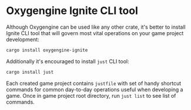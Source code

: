 # Oxygengine Ignite CLI tool

Although Oxygengine can be used like any other crate, it's better to install
Ignite CLI tool that will govern most vital operations on your game project
development:
```bash
cargo install oxygengine-ignite
```

Additionally it's encouraged to install `just` CLI tool:
```bash
cargo install just
```
Each created game project contains `justfile` with set of handy shortcut
commands for common day-to-day operations useful when developing a game.
Once in game project root directory, run `just list` to see list of commands.